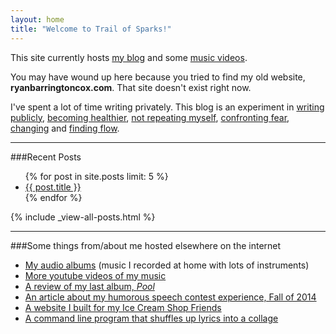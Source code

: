```yaml
---
layout: home
title: "Welcome to Trail of Sparks!"
---
```

This site currently hosts [my blog](/posts) and some [music videos](music).

You may have wound up here because you tried to find my old website, **ryanbarringtoncox.com**. That site doesn't exist right now.

I've spent a lot of time writing privately.  This blog is an experiment in [writing publicly](/meta-blog/), [becoming healthier](/sleep-nutrition-exercise/), [not repeating myself](/keeping-it-dry/), [confronting fear](/public-speaking-and-living-with-fear/), [changing](/shifting-intent/) and [finding flow](/flow-breaker/).

--------

###Recent Posts
<ul>
  {% for post in site.posts limit: 5 %}  
    <li><a href="{{ site.url }}{{ post.url }}">{{ post.title }}</a></li>
  {% endfor %}
</ul>

{% include _view-all-posts.html %}
_______

###Some things from/about me hosted elsewhere on the internet

- [My audio albums](https://ryanbarringtoncox.bandcamp.com/) (music I recorded at home with lots of instruments)
- [More youtube videos of my music](https://www.youtube.com/user/ryanbarrybarrry)
- [A review of my last album, *Pool*](http://allimarshall.tumblr.com/post/73630833953/playing-pool-with-ryan-barrington-cox)
- [An article about my humorous speech contest experience, Fall of 2014](https://mountainx.com/blogwire/asheville-toastmasters-club-436-members-take-prizes-in-nc-district-competition/)
- [A website I built for my Ice Cream Shop Friends](http://thehopicecreamcafe.com/)
- [A command line program that shuffles up lyrics into a collage](https://github.com/ryanbarringtoncox/lyric-shuffler)
